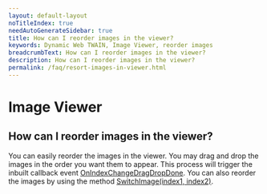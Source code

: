 ```yaml
---
layout: default-layout
noTitleIndex: true
needAutoGenerateSidebar: true
title: How can I reorder images in the viewer?
keywords: Dynamic Web TWAIN, Image Viewer, reorder images
breadcrumbText: How can I reorder images in the viewer?
description: How can I reorder images in the viewer?
permalink: /faq/resort-images-in-viewer.html
---
```


# Image Viewer

## How can I reorder images in the viewer?

You can easily reorder the images in the viewer. You may drag and drop the images in the order you want them to appear. This process will trigger the inbuilt callback event <a href="{{site.info}}api/WebTwain_Buffer.html#onindexchangedragdropdone" target="_blank">OnIndexChangeDragDropDone</a>.
You can also reorder the images by using the method <a href="{{site.info}}api/WebTwain_Buffer.html#switchimage" target="_blank">SwitchImage(index1, index2)</a>.
